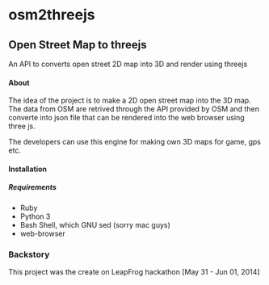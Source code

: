 # osm2threejs
## Open Street Map to threejs

An API to converts open street 2D map into 3D and render using threejs

#### About

The idea of the project is to make a 2D open street map into the 3D map. The data from OSM are retrived through 
the API provided by OSM and then converte into json file that can be rendered into the web browser using three js.

The developers can use this engine for making own 3D maps for game, gps etc. 

#### Installation

##### Requirements
- Ruby
- Python 3
- Bash Shell, which GNU sed (sorry mac guys)
- web-browser

### Backstory

This project was the create on LeapFrog hackathon [May 31 - Jun 01, 2014]

